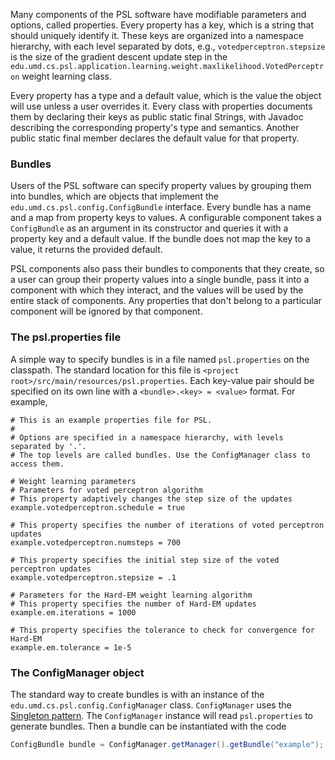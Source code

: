 Many components of the PSL software have modifiable parameters and options, called properties. Every property has a key, which is a string that should uniquely identify it. 
These keys are organized into a namespace hierarchy, with each level separated by dots, e.g., `votedperceptron.stepsize` is the size of the gradient descent update step in the `edu.umd.cs.psl.application.learning.weight.maxlikelihood.VotedPerceptron` weight learning class. 

Every property has a type and a default value, which is the value the object will use unless a user overrides it. Every class with properties documents them by declaring their keys as public static final Strings, with Javadoc describing the corresponding property's type and semantics. Another public static final member declares the default value for that property.

### Bundles

Users of the PSL software can specify property values by grouping them into bundles, which are objects that implement the `edu.umd.cs.psl.config.ConfigBundle` interface. Every bundle has a name and a map from property keys to values. A configurable component takes a `ConfigBundle` as an argument in its constructor and queries it with a property key and a default value. If the bundle does not map the key to a value, it returns the provided default.

PSL components also pass their bundles to components that they create, so a user can group their property values into a single bundle, pass it into a component with which they interact, and the values will be used by the entire stack of components. Any properties that don't belong to a particular component will be ignored by that component.

### The psl.properties file

A simple way to specify bundles is in a file named `psl.properties` on the classpath. The standard location for this file is `<project root>/src/main/resources/psl.properties`. Each key-value pair should be specified on its own line with a `<bundle>.<key> = <value>` format. For example,

```properties
# This is an example properties file for PSL.
# 
# Options are specified in a namespace hierarchy, with levels separated by '.'.
# The top levels are called bundles. Use the ConfigManager class to access them.

# Weight learning parameters
# Parameters for voted perceptron algorithm
# This property adaptively changes the step size of the updates
example.votedperceptron.schedule = true

# This property specifies the number of iterations of voted perceptron updates
example.votedperceptron.numsteps = 700

# This property specifies the initial step size of the voted perceptron updates
example.votedperceptron.stepsize = .1

# Parameters for the Hard-EM weight learning algorithm
# This property specifies the number of Hard-EM updates
example.em.iterations = 1000

# This property specifies the tolerance to check for convergence for Hard-EM
example.em.tolerance = 1e-5

```

### The ConfigManager object

The standard way to create bundles is with an instance of the `edu.umd.cs.psl.config.ConfigManager` class.
`ConfigManager` uses the [Singleton pattern](http://en.wikipedia.org/wiki/Singleton_pattern). The `ConfigManager` instance will read `psl.properties` to generate bundles. Then a bundle can be instantiated with the code

```java
ConfigBundle bundle = ConfigManager.getManager().getBundle("example");
```